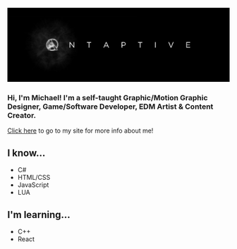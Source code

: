 ![AntAptive](https://github.com/AntAptive/AntAptive/blob/main/GitHub%20Banner.png?raw=true)
### Hi, I'm Michael! I'm a self-taught Graphic/Motion Graphic Designer, Game/Software Developer, EDM Artist & Content Creator.
[Click here](https://antaptive.com/) to go to my site for more info about me!
## I know...
* C#
* HTML/CSS
* JavaScript
* LUA
## I'm learning...
* C++
* React
<!--
**AntAptive/AntAptive** is a ✨ _special_ ✨ repository because its `README.md` (this file) appears on your GitHub profile.

Here are some ideas to get you started:

- 🔭 I’m currently working on ...
- 🌱 I’m currently learning ...
- 👯 I’m looking to collaborate on ...
- 🤔 I’m looking for help with ...
- 💬 Ask me about ...
- 📫 How to reach me: ...
- 😄 Pronouns: ...
- ⚡ Fun fact: ...
-->
